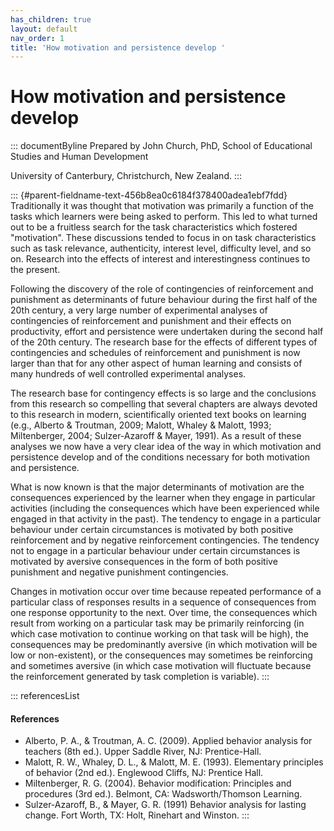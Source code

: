 ```yaml
---
has_children: true
layout: default
nav_order: 1
title: 'How motivation and persistence develop '
---
```

# How motivation and persistence develop 


::: documentByline
Prepared by John Church, PhD, School of Educational Studies and Human
Development

University of Canterbury, Christchurch, New Zealand.
:::

::: {#parent-fieldname-text-456b8ea0c6184f378400adea1ebf7fdd}
Traditionally it was thought that motivation was primarily a function of
the tasks which learners were being asked to perform. This led to what
turned out to be a fruitless search for the task characteristics which
fostered "motivation". These discussions tended to focus in on task
characteristics such as task relevance, authenticity, interest level,
difficulty level, and so on. Research into the effects of interest and
interestingness continues to the present.

Following the discovery of the role of contingencies of reinforcement
and punishment as determinants of future behaviour during the first half
of the 20th century, a very large number of experimental analyses of
contingencies of reinforcement and punishment and their effects on
productivity, effort and persistence were undertaken during the second
half of the 20th century. The research base for the effects of different
types of contingencies and schedules of reinforcement and punishment is
now larger than that for any other aspect of human learning and consists
of many hundreds of well controlled experimental analyses.

The research base for contingency effects is so large and the
conclusions from this research so compelling that several chapters are
always devoted to this research in modern, scientifically oriented text
books on learning (e.g., Alberto & Troutman, 2009; Malott, Whaley &
Malott, 1993; Miltenberger, 2004; Sulzer-Azaroff & Mayer, 1991). As a
result of these analyses we now have a very clear idea of the way in
which motivation and persistence develop and of the conditions necessary
for both motivation and persistence.

What is now known is that the major determinants of motivation are the
consequences experienced by the learner when they engage in particular
activities (including the consequences which have been experienced while
engaged in that activity in the past). The tendency to engage in a
particular behaviour under certain circumstances is motivated by both
positive reinforcement and by negative reinforcement contingencies. The
tendency not to engage in a particular behaviour under certain
circumstances is motivated by aversive consequences in the form of both
positive punishment and negative punishment contingencies.

Changes in motivation occur over time because repeated performance of a
particular class of responses results in a sequence of consequences from
one response opportunity to the next. Over time, the consequences which
result from working on a particular task may be primarily reinforcing
(in which case motivation to continue working on that task will be
high), the consequences may be predominantly aversive (in which
motivation will be low or non-existent), or the consequences may
sometimes be reinforcing and sometimes aversive (in which case
motivation will fluctuate because the reinforcement generated by task
completion is variable).
:::

::: referencesList
#### References

-   Alberto, P. A., & Troutman, A. C. (2009). Applied behavior analysis
    for teachers (8th ed.). Upper Saddle River, NJ: Prentice-Hall.
-   Malott, R. W., Whaley, D. L., & Malott, M. E. (1993). Elementary
    principles of behavior (2nd ed.). Englewood Cliffs, NJ: Prentice
    Hall.
-   Miltenberger, R. G. (2004). Behavior modification: Principles and
    procedures (3rd ed.). Belmont, CA: Wadsworth/Thomson Learning.
-   Sulzer-Azaroff, B., & Mayer, G. R. (1991) Behavior analysis for
    lasting change. Fort Worth, TX: Holt, Rinehart and Winston.
:::
